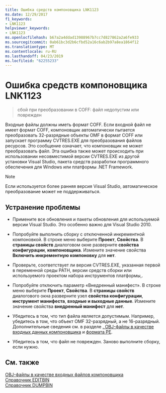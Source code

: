```yaml
---
title: Ошибка средств компоновщика LNK1123
ms.date: 12/29/2017
f1_keywords:
- LNK1123
helpviewer_keywords:
- LNK1123
ms.openlocfilehash: b67a2a4ddad13988967b7cc7d827862a2a6fe933
ms.sourcegitcommit: 0ab61bc3d2b6cfbd52a16c6ab2b97a8ea1864f12
ms.translationtype: MT
ms.contentlocale: ru-RU
ms.lasthandoff: 04/23/2019
ms.locfileid: "62255233"
---
```

# <a name="linker-tools-error-lnk1123"></a>Ошибка средств компоновщика LNK1123

> сбой при преобразовании в COFF: файл недопустим или поврежден

Входные файлы должны иметь формат COFF. Если входной файл не имеет формат COFF, компоновщик автоматически пытается преобразовать 32-разрядные объекты OMF в формат COFF или запускает программу CVTRES.EXE для преобразования файлов ресурсов. Это сообщение означает, что компоновщик не может преобразовать файл. Эта ошибка также может происходить при использовании несовместимой версии CVTRES.EXE из другой установки Visual Studio, пакета средств разработки программного обеспечения для Windows или платформы .NET Framework.

> [!NOTE]
> Если используется более ранняя версия Visual Studio, автоматическое преобразование может не поддерживаться.

## <a name="to-fix-the-problem"></a>Устранение проблемы

- Примените все обновления и пакеты обновления для используемой версии Visual Studio. Это особенно важно для Visual Studio 2010.

- Попробуйте выполнить сборку с отключенной инкрементной компоновкой. В строке меню выберите **Проект**, **Свойства**. В **страницы свойств** диалоговом окне разверните **свойства конфигурации**, **компоновщика**. Измените значение свойства **Включить инкрементную компоновку** для **нет**.

- Проверьте, соответствует ли версия CVTRES.EXE, указанная первой в переменной среды PATH, версии средств сборки или используемого проектом набора инструментов платформы,.

- Попробуйте отключить параметр «Внедренный манифест». В строке меню выберите **Проект**, **Свойства**. В **страницы свойств** диалогового окна разверните узел **свойства конфигурации**, **инструмент манифеста**, **входные и выходные данные**. Измените значение свойства **внедренный манифест** для **нет**.

- Убедитесь в том, что тип файла является допустимым. Например, убедитесь в том, что объект OMF 32-разрядный, а не 16-разрядный. Дополнительные сведения см. в разделе [. OBJ-файлы в качестве входных данных компоновщика](../../build/reference/dot-obj-files-as-linker-input.md) и [формата PE](/windows/desktop/Debug/pe-format).

- Убедитесь в том, что файл не поврежден. Заново выполните сборку, если нужно.

## <a name="see-also"></a>См. также

[OBJ-файлы в качестве входных файлов компоновщика](../../build/reference/dot-obj-files-as-linker-input.md)<br/>
[Справочник ЕDITBIN](../../build/reference/editbin-reference.md)<br/>
[Справочник DUMPBIN](../../build/reference/dumpbin-reference.md)
